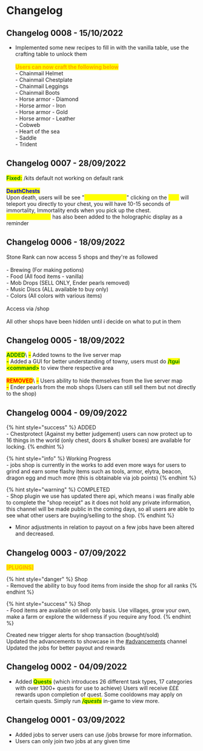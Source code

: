 # Changelog

## Changelog 0008 - 15/10/2022

* Implemented some new recipes to fill in with the vanilla table, use the crafting table to unlock them\
  \
  <mark style="color:orange;">**Users can now craft the following below**</mark>\
  \- Chainmail Helmet\
  \- Chainmail Chestplate\
  \- Chainmail Leggings\
  \- Chainmail Boots\
  \- Horse armor - Diamond\
  \- Horse armor - Iron\
  \- Horse armor - Gold\
  \- Horse armor - Leather\
  \- Cobweb\
  \- Heart of the sea\
  \- Saddle\
  \- Trident&#x20;

## Changelog 0007 - 28/09/2022

<mark style="color:green;">**Fixed:**</mark> /kits default not working on default rank\
\
<mark style="color:blue;">**DeathChests**</mark>\
Upon death, users will be see "<mark style="color:yellow;">\[TP] LEFT CLICK</mark>" clicking on the <mark style="color:yellow;">\[TP]</mark> will teleport you directly to your chest, you will have 10-15 seconds of immortality, Immortality ends when you pick up the chest.\
_<mark style="color:yellow;">"Left Click Chest"</mark>_ has also been added to the holographic display as a reminder



## Changelog 0006 - 18/09/2022

Stone Rank can now access 5 shops and they're as followed\
\
\- Brewing (For making potions)\
\- Food (All food items - vanilla)\
\- Mob Drops (SELL ONLY, Ender pearls removed)\
\- Music Discs (ALL available to buy only)\
\- Colors (All colors with various items)\
\
Access via /shop \
\
All other shops have been hidden until i decide on what to put in them



## Changelog 0005 - 18/09/2022

<mark style="color:green;">**ADDED**</mark>\ <mark style="color:green;">**-**</mark> Added towns to the live server map\
<mark style="color:green;">**-**</mark> Added a GUI for better understanding of towny, users must do <mark style="color:green;">**/tgui \<command>**</mark> to view there respective area\
\
<mark style="color:red;">**REMOVED**</mark>\ <mark style="color:red;">**-**</mark> Users ability to hide <mark style="color:red;"></mark> themselves from the live server map\
<mark style="color:red;">**-**</mark> Ender pearls from the mob shops (Users can still sell them but not directly to the shop)

## Changelog 0004 - 09/09/2022

{% hint style="success" %}
ADDED\
\- Chestprotect (Against my better judgement) users can now protect up to 16 things in the world (only chest, doors & shulker boxes) are available for locking.&#x20;
{% endhint %}

{% hint style="info" %}
Working Progress\
\- jobs shop is currently in the works to add even more ways for users to grind and earn some flashy items such as tools, armor, elytra, beacon, dragon egg and much more (this is obtainable via job points)&#x20;
{% endhint %}

{% hint style="warning" %}
COMPLETED\
\- Shop plugin we use has updated there api, which means i was finally able to complete the "shop receipt" as it does not hold any private information, this channel will be made public in the coming days, so all users are able to see what other users are buying/selling to the shop.&#x20;
{% endhint %}

* Minor adjustments in relation to payout on  a few jobs have been altered and decreased.&#x20;

## Changelog 0003 - 07/09/2022

<mark style="color:orange;">**\[PLUGINS]**</mark>

{% hint style="danger" %}
Shop \
\- Removed the ability to buy food items from inside the shop for all ranks
{% endhint %}

{% hint style="success" %}
Shop \
\- Food items are available on sell only basis. Use villages, grow your own, make a farm or explore the wilderness if you require any food.
{% endhint %}

Created new trigger alerts for shop transaction (bought/sold) \
Updated the advancements to showcase in the [#advancements](https://discordapp.com/channels/233745341793566724/1015580402812985406) channel\
Updated the jobs for better payout and rewards

## Changelog 0002 - 04/09/2022

* Added <mark style="color:green;">**Quests**</mark> (which introduces 26 different task types, 17 categories with over 1300+ quests for use to achieve) Users will receive £££ rewards upon completion of quest. Some cooldowns may apply on certain quests. Simply run _<mark style="color:green;">**/quests**</mark>_ in-game to view more.

## Changelog 0001 - 03/09/2022

* Added jobs to server users can use /jobs browse for more information.&#x20;
* Users can only join two jobs at any given time



